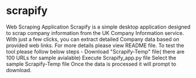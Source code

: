 # scrapify
Web Scraping Application
Scrapify is a simple desktop application designed to scrap company information from the UK Company Information service. With just a few clicks, you can extract detailed Company data based on provided web links.
For more details please view README file.
To test the tool please follow below steps - 
  Download "Scrapify-Temp" file( there are 100 URLs for sample avialable)
  Execute Scrapify_app.py file
  Select the sample Scrapify-Temp file
  Once the data is processed it will prompt to download.
  
  
